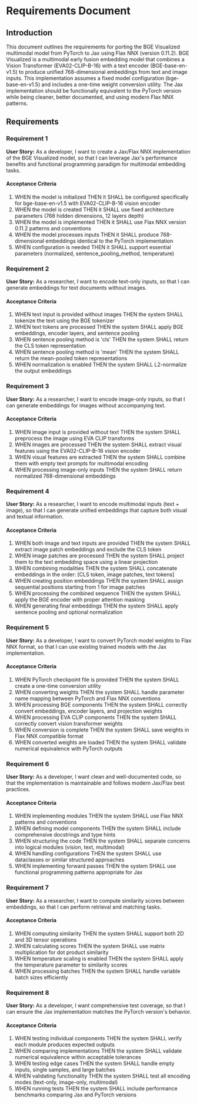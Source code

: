 # Requirements Document

## Introduction

This document outlines the requirements for porting the BGE Visualized multimodal model from PyTorch to Jax using Flax NNX (version 0.11.2). BGE Visualized is a multimodal early fusion embedding model that combines a Vision Transformer (EVA02-CLIP-B-16) with a text encoder (BGE-base-en-v1.5) to produce unified 768-dimensional embeddings from text and image inputs. This implementation assumes a fixed model configuration (bge-base-en-v1.5) and includes a one-time weight conversion utility. The Jax implementation should be functionally equivalent to the PyTorch version while being cleaner, better documented, and using modern Flax NNX patterns.

## Requirements

### Requirement 1

**User Story:** As a developer, I want to create a Jax/Flax NNX implementation of the BGE Visualized model, so that I can leverage Jax's performance benefits and functional programming paradigm for multimodal embedding tasks.

#### Acceptance Criteria

1. WHEN the model is initialized THEN it SHALL be configured specifically for bge-base-en-v1.5 with EVA02-CLIP-B-16 vision encoder
2. WHEN the model is created THEN it SHALL use fixed architecture parameters (768 hidden dimensions, 12 layers depth)
3. WHEN the model is implemented THEN it SHALL use Flax NNX version 0.11.2 patterns and conventions
4. WHEN the model processes inputs THEN it SHALL produce 768-dimensional embeddings identical to the PyTorch implementation
5. WHEN configuration is needed THEN it SHALL support essential parameters (normalized, sentence_pooling_method, temperature)

### Requirement 2

**User Story:** As a researcher, I want to encode text-only inputs, so that I can generate embeddings for text documents without images.

#### Acceptance Criteria

1. WHEN text input is provided without images THEN the system SHALL tokenize the text using the BGE tokenizer
2. WHEN text tokens are processed THEN the system SHALL apply BGE embeddings, encoder layers, and sentence pooling
3. WHEN sentence pooling method is 'cls' THEN the system SHALL return the CLS token representation
4. WHEN sentence pooling method is 'mean' THEN the system SHALL return the mean-pooled token representations
5. WHEN normalization is enabled THEN the system SHALL L2-normalize the output embeddings

### Requirement 3

**User Story:** As a researcher, I want to encode image-only inputs, so that I can generate embeddings for images without accompanying text.

#### Acceptance Criteria

1. WHEN image input is provided without text THEN the system SHALL preprocess the image using EVA CLIP transforms
2. WHEN images are processed THEN the system SHALL extract visual features using the EVA02-CLIP-B-16 vision encoder
3. WHEN visual features are extracted THEN the system SHALL combine them with empty text prompts for multimodal encoding
4. WHEN processing image-only inputs THEN the system SHALL return normalized 768-dimensional embeddings

### Requirement 4

**User Story:** As a researcher, I want to encode multimodal inputs (text + image), so that I can generate unified embeddings that capture both visual and textual information.

#### Acceptance Criteria

1. WHEN both image and text inputs are provided THEN the system SHALL extract image patch embeddings and exclude the CLS token
2. WHEN image patches are processed THEN the system SHALL project them to the text embedding space using a linear projection
3. WHEN combining modalities THEN the system SHALL concatenate embeddings in the order: [CLS token, image patches, text tokens]
4. WHEN creating position embeddings THEN the system SHALL assign sequential positions starting from 1 for image patches
5. WHEN processing the combined sequence THEN the system SHALL apply the BGE encoder with proper attention masking
6. WHEN generating final embeddings THEN the system SHALL apply sentence pooling and optional normalization

### Requirement 5

**User Story:** As a developer, I want to convert PyTorch model weights to Flax NNX format, so that I can use existing trained models with the Jax implementation.

#### Acceptance Criteria

1. WHEN PyTorch checkpoint file is provided THEN the system SHALL create a one-time conversion utility
2. WHEN converting weights THEN the system SHALL handle parameter name mapping between PyTorch and Flax NNX conventions
3. WHEN processing BGE components THEN the system SHALL correctly convert embeddings, encoder layers, and projection weights
4. WHEN processing EVA CLIP components THEN the system SHALL correctly convert vision transformer weights
5. WHEN conversion is complete THEN the system SHALL save weights in Flax NNX compatible format
6. WHEN converted weights are loaded THEN the system SHALL validate numerical equivalence with PyTorch outputs

### Requirement 6

**User Story:** As a developer, I want clean and well-documented code, so that the implementation is maintainable and follows modern Jax/Flax best practices.

#### Acceptance Criteria

1. WHEN implementing modules THEN the system SHALL use Flax NNX patterns and conventions
2. WHEN defining model components THEN the system SHALL include comprehensive docstrings and type hints
3. WHEN structuring the code THEN the system SHALL separate concerns into logical modules (vision, text, multimodal)
4. WHEN handling configurations THEN the system SHALL use dataclasses or similar structured approaches
5. WHEN implementing forward passes THEN the system SHALL use functional programming patterns appropriate for Jax

### Requirement 7

**User Story:** As a researcher, I want to compute similarity scores between embeddings, so that I can perform retrieval and matching tasks.

#### Acceptance Criteria

1. WHEN computing similarity THEN the system SHALL support both 2D and 3D tensor operations
2. WHEN calculating scores THEN the system SHALL use matrix multiplication for dot product similarity
3. WHEN temperature scaling is enabled THEN the system SHALL apply the temperature parameter to similarity scores
4. WHEN processing batches THEN the system SHALL handle variable batch sizes efficiently

### Requirement 8

**User Story:** As a developer, I want comprehensive test coverage, so that I can ensure the Jax implementation matches the PyTorch version's behavior.

#### Acceptance Criteria

1. WHEN testing individual components THEN the system SHALL verify each module produces expected outputs
2. WHEN comparing implementations THEN the system SHALL validate numerical equivalence within acceptable tolerances
3. WHEN testing edge cases THEN the system SHALL handle empty inputs, single samples, and large batches
4. WHEN validating functionality THEN the system SHALL test all encoding modes (text-only, image-only, multimodal)
5. WHEN running tests THEN the system SHALL include performance benchmarks comparing Jax and PyTorch versions